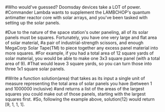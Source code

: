 #Who would've guessed? Doomsday devices take a LOT of power. 
#Commander Lambda wants to supplement the LAMBCHOP's quantum antimatter reactor core with solar arrays, and you've been tasked with setting up the solar panels. 

#Due to the nature of the space station's outer paneling, all of its solar panels must be squares. Fortunately, you have one very large and flat area of solar material, 
#a pair of industrial-strength scissors, and enough MegaCorp Solar Tape(TM) to piece together any excess panel material into more squares. 
#For example, if you had a total area of 12 square yards of solar material, you would be able to make one 3x3 square panel (with a total area of 9). 
#That would leave 3 square yards, so you can turn those into three 1x1 square solar panels.

#Write a function solution(area) that takes as its input a single unit of measure representing the total area of solar panels you have (between 1 and 1000000 inclusive) 
#and returns a list of the areas of the largest squares you could make out of those panels, starting with the largest squares first. 
#So, following the example above, solution(12) would return [9, 1, 1, 1].
